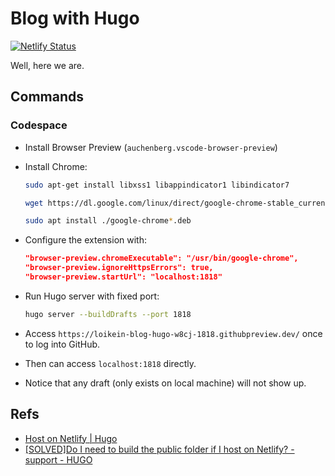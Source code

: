 # Blog with Hugo

[![Netlify Status](https://api.netlify.com/api/v1/badges/5c630036-da22-42af-b033-b5b1aa98d015/deploy-status)](https://app.netlify.com/sites/epic-mestorf-3202f7/deploys)

Well, here we are.

## Commands

### Codespace

- Install Browser Preview (`auchenberg.vscode-browser-preview`)

- Install Chrome:

    ```bash
    sudo apt-get install libxss1 libappindicator1 libindicator7

    wget https://dl.google.com/linux/direct/google-chrome-stable_current_amd64.deb

    sudo apt install ./google-chrome*.deb
    ```

- Configure the extension with:

    ```json
    "browser-preview.chromeExecutable": "/usr/bin/google-chrome",
    "browser-preview.ignoreHttpsErrors": true,
    "browser-preview.startUrl": "localhost:1818"
    ```

- Run Hugo server with fixed port:

    ```bash
    hugo server --buildDrafts --port 1818
    ```

- Access `https://loikein-blog-hugo-w8cj-1818.githubpreview.dev/` once to log into GitHub.

- Then can access `localhost:1818` directly.

- Notice that any draft (only exists on local machine) will not show up.

## Refs

- [Host on Netlify | Hugo](https://gohugo.io/hosting-and-deployment/hosting-on-netlify/#configure-hugo-version-in-netlify)
- [[SOLVED]Do I need to build the public folder if I host on Netlify? - support - HUGO](https://discourse.gohugo.io/t/18615)
